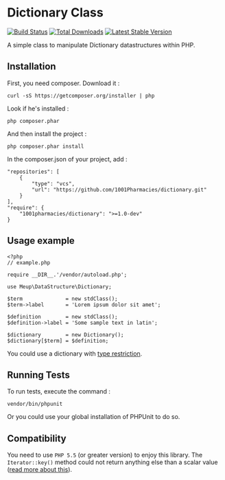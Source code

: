 Dictionary Class
================

[![Build Status](https://secure.travis-ci.org/1001Pharmacies/dictionary.svg?branch=master)](http://travis-ci.org/1001Pharmacies/dictionary) [![Total Downloads](https://poser.pugx.org/1001Pharmacies/dictionary/downloads.png)](https://packagist.org/packages/1001Pharmacies/dictionary) [![Latest Stable Version](https://poser.pugx.org/1001Pharmacies/dictionary/v/stable.png)](https://packagist.org/packages/1001Pharmacies/dictionary)


A simple class to manipulate Dictionary datastructures within PHP.

Installation
------------

First, you need composer. Download it :

    curl -sS https://getcomposer.org/installer | php

Look if he's installed :

    php composer.phar

And then install the project :

    php composer.phar install

In the composer.json of your project, add :

    "repositories": [
        {
            "type": "vcs",
            "url": "https://github.com/1001Pharmacies/dictionary.git"
        }
    ],
    "require": {
        "1001pharmacies/dictionary": ">=1.0-dev"
    }

Usage example
------------- 

    <?php 
    // example.php

    require __DIR__.'/vendor/autoload.php';

    use Meup\DataStructure\Dictionary;

    $term              = new stdClass();
    $term->label       = 'Lorem ipsum dolor sit amet';

    $definition        = new stdClass();
    $definition->label = 'Some sample text in latin';

    $dictionary        = new Dictionary();
    $dictionary[$term] = $definition;

You could use a dictionary with [type restriction](doc/types.md).

Running Tests
-------------

To run tests, execute the command :

    vendor/bin/phpunit

Or you could use your global installation of PHPUnit to do so.

Compatibility
-------------

You need to use `PHP 5.5` (or greater version) to enjoy this library. The `Iterator::key()` method could not return anything else than a scalar value ([read more about this](http://php.net/manual/fr/iterator.key.php#112530)).
